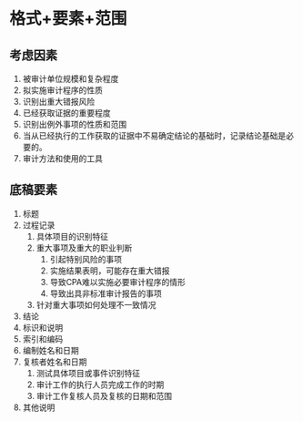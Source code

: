 # 格式+要素+范围

## 考虑因素

1. 被审计单位规模和复杂程度
2. 拟实施审计程序的性质
3. 识别出重大错报风险
4. 已经获取证据的重要程度
5. 识别出例外事项的性质和范围
6. 当从已经执行的工作获取的证据中不易确定结论的基础时，记录结论基础是必要的。
7. 审计方法和使用的工具

## 底稿要素

1. 标题
2. 过程记录
   1. 具体项目的识别特征
   2. 重大事项及重大的职业判断
      1. 引起特别风险的事项
      2. 实施结果表明，可能存在重大错报
      3. 导致CPA难以实施必要审计程序的情形
      4. 导致出具非标准审计报告的事项
   3. 针对重大事项如何处理不一致情况
3. 结论
4. 标识和说明
5. 索引和编码
6. 编制姓名和日期
7. 复核者姓名和日期
   1. 测试具体项目或事件识别特征
   2. 审计工作的执行人员完成工作的时期
   3. 审计工作复核人员及复核的日期和范围
8. 其他说明



